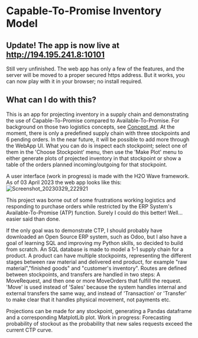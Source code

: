 # Capable-To-Promise Inventory Model

## Update! The app is now live at http://194.195.241.8:10101
Still very unfinished. The web app has only a few of the features, and the server will be moved to a proper secured https address. But it works, you can now play with it in your browser; no install required.  


## What can I do with this? 

This is an app for projecting inventory in a supply chain and demonstrating the use of Capable-To-Promise compared to Available-To-Promise. For background on those two logistics concepts, see [Concept.md](https://github.com/jensdanb/ctp_dashboard/blob/master/Concept.md). At the moment, there is only a predefined supply chain with three stockpoints and 6 pending orders. In the near future, it will be possible to add more through the WebApp UI. What you can do is inspect each stockpoint; select one of them in the 'Choose Stockpoint' menu, then use the 'Make Plot' menu to either generate plots of projected inventory in that stockpoint or show a table of the orders planned incoming/outgoing for that stockpoint. 

A user interface (work in progress) is made with the H2O Wave framework. As of 03 April 2023 the web app looks like this: 
![Screenshot_20230329_222921](https://user-images.githubusercontent.com/56897399/232503928-e8cc57bf-c325-4bb5-8553-36a3407818b8.png)



This project was borne out of some frustrations working logistics and responding to purchase orders while restricted by the ERP System's Available-To-Promise (ATP) function. Surely I could do this better! Well... easier said than done. 

If the only goal was to demonstrate CTP, I should probably have downloaded an Open Source ERP system, such as Odoo, but I also have a goal of learning SQL and improving my Python skills, so decided to build from scratch. An SQL database is made to model a 1-1 supply chain for a product. A product can have multiple stockpoints, representing the different stages between raw material and delivered end product, for example "raw material","finished goods" and "customer's inventory". Routes are defined between stockpoints, and transfers are handled in two steps: A MoveRequest, and then one or more MoveOrders that fulfill the request. 'Move' is used instead of 'Sales' because the system handles internal and external transfers the same way, and instead of 'Transaction' or 'Transfer' to make clear that it handles physical movement, not payments etc. 

Projections can be made for any stockpoint, generating a Pandas dataframe and a corresponding MatplotLib plot. Work in progress: Forecasting probability of stockout as the probability that new sales requests exceed the current CTP curve. 


